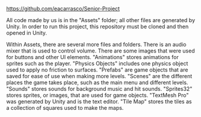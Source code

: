 https://github.com/eacarrasco/Senior-Project

All code made by us is in the "Assets" folder;
all other files are generated by Unity. In order
to run this project, this repository must be cloned
and then opened in Unity.

Within Assets, there are several more files and folders.
There is an audio mixer that is used to control volume.
There are some images that were used for buttons and other UI elements.
"Animations" stores animations for sprites such as the player.
"Physics Objects" includes one physics object used to apply no friction to surfaces.
"Prefabs" are game objects that are saved for ease of use when making more levels.
"Scenes" are the different places the game takes place, such as the main menu and different levels.
"Sounds" stores sounds for background music and hit sounds.
"Sprites32" stores sprites, or images, that are used for game objects.
"TextMesh Pro" was generated by Unity and is the text editor.
"Tile Map" stores the tiles as a collection of squares used to make the maps.
